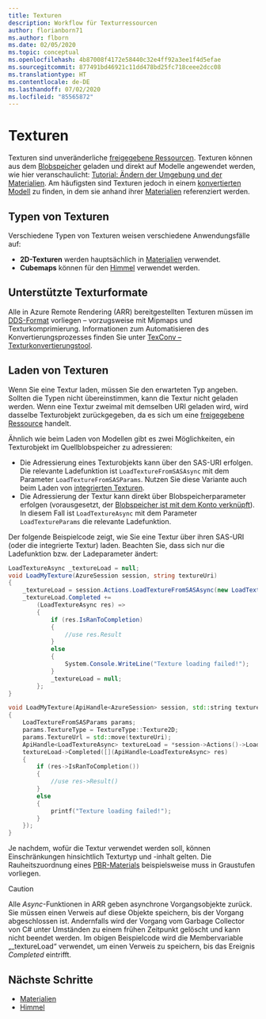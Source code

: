 ```yaml
---
title: Texturen
description: Workflow für Texturressourcen
author: florianborn71
ms.author: flborn
ms.date: 02/05/2020
ms.topic: conceptual
ms.openlocfilehash: 4b87008f4172e58440c32e4ff92a3ee1f4d5efae
ms.sourcegitcommit: 877491bd46921c11dd478bd25fc718ceee2dcc08
ms.translationtype: HT
ms.contentlocale: de-DE
ms.lasthandoff: 07/02/2020
ms.locfileid: "85565872"
---
```

# <a name="textures"></a>Texturen

Texturen sind unveränderliche [freigegebene Ressourcen](../concepts/lifetime.md). Texturen können aus dem [Blobspeicher](../how-tos/conversion/blob-storage.md) geladen und direkt auf Modelle angewendet werden, wie hier veranschaulicht: [Tutorial: Ändern der Umgebung und der Materialien](../tutorials/unity/materials-lighting-effects/materials-lighting-effects.md). Am häufigsten sind Texturen jedoch in einem [konvertierten Modell](../how-tos/conversion/model-conversion.md) zu finden, in dem sie anhand ihrer [Materialien](materials.md) referenziert werden.

## <a name="texture-types"></a>Typen von Texturen

Verschiedene Typen von Texturen weisen verschiedene Anwendungsfälle auf:

* **2D-Texturen** werden hauptsächlich in [Materialien](materials.md) verwendet.
* **Cubemaps** können für den [Himmel](../overview/features/sky.md) verwendet werden.

## <a name="supported-texture-formats"></a>Unterstützte Texturformate

Alle in Azure Remote Rendering (ARR) bereitgestellten Texturen müssen im [DDS-Format](https://en.wikipedia.org/wiki/DirectDraw_Surface) vorliegen – vorzugsweise mit Mipmaps und Texturkomprimierung. Informationen zum Automatisieren des Konvertierungsprozesses finden Sie unter [TexConv – Texturkonvertierungstool](../resources/tools/tex-conv.md).

## <a name="loading-textures"></a>Laden von Texturen

Wenn Sie eine Textur laden, müssen Sie den erwarteten Typ angeben. Sollten die Typen nicht übereinstimmen, kann die Textur nicht geladen werden.
Wenn eine Textur zweimal mit demselben URI geladen wird, wird dasselbe Texturobjekt zurückgegeben, da es sich um eine [freigegebene Ressource](../concepts/lifetime.md) handelt.

Ähnlich wie beim Laden von Modellen gibt es zwei Möglichkeiten, ein Texturobjekt im Quellblobspeicher zu adressieren:

* Die Adressierung eines Texturobjekts kann über den SAS-URI erfolgen. Die relevante Ladefunktion ist `LoadTextureFromSASAsync` mit dem Parameter `LoadTextureFromSASParams`. Nutzen Sie diese Variante auch beim Laden von [integrierten Texturen](../overview/features/sky.md#built-in-environment-maps).
* Die Adressierung der Textur kann direkt über Blobspeicherparameter erfolgen (vorausgesetzt, der [Blobspeicher ist mit dem Konto verknüpft](../how-tos/create-an-account.md#link-storage-accounts)). In diesem Fall ist `LoadTextureAsync` mit dem Parameter `LoadTextureParams` die relevante Ladefunktion.

Der folgende Beispielcode zeigt, wie Sie eine Textur über ihren SAS-URI (oder die integrierte Textur) laden. Beachten Sie, dass sich nur die Ladefunktion bzw. der Ladeparameter ändert:

```cs
LoadTextureAsync _textureLoad = null;
void LoadMyTexture(AzureSession session, string textureUri)
{
    _textureLoad = session.Actions.LoadTextureFromSASAsync(new LoadTextureFromSASParams(textureUri, TextureType.Texture2D));
    _textureLoad.Completed +=
        (LoadTextureAsync res) =>
        {
            if (res.IsRanToCompletion)
            {
                //use res.Result
            }
            else
            {
                System.Console.WriteLine("Texture loading failed!");
            }
            _textureLoad = null;
        };
}
```

```cpp
void LoadMyTexture(ApiHandle<AzureSession> session, std::string textureUri)
{
    LoadTextureFromSASParams params;
    params.TextureType = TextureType::Texture2D;
    params.TextureUrl = std::move(textureUri);
    ApiHandle<LoadTextureAsync> textureLoad = *session->Actions()->LoadTextureFromSASAsync(params);
    textureLoad->Completed([](ApiHandle<LoadTextureAsync> res)
    {
        if (res->IsRanToCompletion())
        {
            //use res->Result()
        }
        else
        {
            printf("Texture loading failed!");
        }
    });
}
```


Je nachdem, wofür die Textur verwendet werden soll, können Einschränkungen hinsichtlich Texturtyp und -inhalt gelten. Die Rauheitszuordnung eines [PBR-Materials](../overview/features/pbr-materials.md) beispielsweise muss in Graustufen vorliegen.

> [!CAUTION]
> Alle *Async*-Funktionen in ARR geben asynchrone Vorgangsobjekte zurück. Sie müssen einen Verweis auf diese Objekte speichern, bis der Vorgang abgeschlossen ist. Andernfalls wird der Vorgang vom Garbage Collector von C# unter Umständen zu einem frühen Zeitpunkt gelöscht und kann nicht beendet werden. Im obigen Beispielcode wird die Membervariable „_textureLoad“ verwendet, um einen Verweis zu speichern, bis das Ereignis *Completed* eintrifft.

## <a name="next-steps"></a>Nächste Schritte

* [Materialien](materials.md)
* [Himmel](../overview/features/sky.md)
